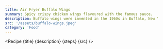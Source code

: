 ```yaml
---
title: Air Fryer Buffalo Wings
summary: Spicy crispy chicken wings flavoured with the famous sauce.
description: Buffalo wings were invented in the 1960s in Buffalo, New York by a woman named Teressa Bellissimo. The story goes that one evening, when her son and his friends came to her restaurant, she had to improvise a quick snack with the only ingredients available; chicken wings, hot sauce, and butter. She deep-fried the wings, then tossed them in the hot sauce and butter mixture, creating the first batch of Buffalo wings. They were an instant hit and quickly became a local specialty. Today, Buffalo wings can be found all over the world, with many variations of the sauce and accompaniments.
src: '/assets/buffalo-wings.jpeg'
category: 'Food'
---
```


<script>
	import Recipe from '$lib/components/recipe/recipe.svelte';

	const steps = [
		{
			title: 'Wings prep & frying',
            instructions: 'Prep wings, season them with salt and pepper, then Air Fry prepped wings for 15-20 mins on 205°C.',
			ingredients: ['500g Chicken Wings']
		},
		{
			title: 'Buffalo Sauce',
            instructions: 'Melt together.',
            ingredients: ['20g Butter', '60g Franks Red Hot', '10g Honey']
		},
		{
			title: 'When wings are done',
            instructions: 'Toss together.'
		},

	]
</script>

<Recipe {title} {description} {steps} {src} />
